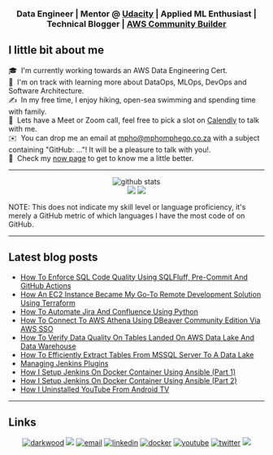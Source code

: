 
<h3 align="center">Data Engineer | Mentor @ <a href='https://udacity.com'>Udacity</a> | Applied ML Enthusiast | Technical Blogger | <a href='https://aws.amazon.com/developer/community/community-builders/'> AWS Community Builder</a></h3>

## I little bit about me

🎓 &nbsp;I'm currently working towards an AWS Data Engineering Cert. \
🌱 &nbsp;I'm on track with learning more about DataOps, MLOps, DevOps and Software Architecture.\
✍️ &nbsp;In my free time, I enjoy hiking, open-sea swimming and spending time with family.\
💬 &nbsp;Lets have a Meet or Zoom call, feel free to pick a slot on [Calendly](https://calendly.com/mmphego/30min) to talk with me.\
✉️ &nbsp;You can drop me an email at mpho@mphomphego.co.za with a subject containing "GitHub: ..."! It will be a pleasure to talk with you!.\
📄 &nbsp;Check my [now page](https://bit.ly/3Jxtwaw) to get to know me a little better.

---

<p  align="center">
  <img src="https://raw.githubusercontent.com/jcurver/jcurver/master/profile-summary-card-output/default/0-profile-details.svg" alt="github stats"></br>
  <img src="https://raw.githubusercontent.com/jcurver/jcurver/master/profile-summary-card-output/default/1-repos-per-language.svg">
  <img src="https://raw.githubusercontent.com/jcurver/jcurver/master/profile-summary-card-output/default/2-most-commit-language.svg"></br></p>

NOTE: This does not indicate my skill level or language proficiency, it's merely a GitHub metric of which languages I have the most code of on GitHub.

---

## Latest blog posts

<!-- BLOG-POST-LIST:START -->
- [How To Enforce SQL Code Quality Using SQLFluff, Pre-Commit And GitHub Actions](https://blog.mphomphego.co.za/blog/2024/10/11/How-to-Enforce-SQL-Code-Quality-using-SQLFluff-Pre-Commit-and-GitHub-Actions.html)
- [How An EC2 Instance Became My Go-To Remote Development Solution Using Terraform](https://blog.mphomphego.co.za/blog/2024/08/18/How-An-EC2-Instance-Became-My-Go-To-Remote-Development-Solution.html)
- [How To Automate Jira And Confluence Using Python](https://blog.mphomphego.co.za/blog/2024/05/22/How-to-automate-Jira-and-Confluence-using-Python.html)
- [How To Connect To AWS Athena Using DBeaver Community Edition Via AWS SSO](https://blog.mphomphego.co.za/blog/2023/12/27/How-to-connect-to-AWS-Athena-using-DBeaver-Community-Edition-via-AWS-SSO.html)
- [How To Verify Data Quality On Tables Landed On AWS Data Lake And Data Warehouse](https://blog.mphomphego.co.za/blog/2023/11/11/How-to-Verify-Data-Quality-on-Tables-Landed-on-AWS-Data-Lake-and-Data-Warehouse.html)
- [How To Efficiently Extract Tables From MSSQL Server To A Data Lake](https://blog.mphomphego.co.za/blog/2023/08/02/How-to-Efficiently-Extract-Tables-from-MSSQL-Server-to-a-Data-Lake.html)
- [Managing Jenkins Plugins](https://blog.mphomphego.co.za/blog/2022/06/24/Managing-Jenkins-Plugins.html)
- [How I Setup Jenkins On Docker Container Using Ansible &lpar;Part 1&rpar;](https://blog.mphomphego.co.za/blog/2022/05/09/How-I-setup-Jenkins-on-Docker-container-using-Ansible-Part-1.html)
- [How I Setup Jenkins On Docker Container Using Ansible &lpar;Part 2&rpar;](https://blog.mphomphego.co.za/blog/2022/05/09/How-I-setup-Jenkins-on-Docker-container-using-Ansible-Part-2.html)
- [How I Uninstalled YouTube From Android TV](https://blog.mphomphego.co.za/blog/2022/04/11/How-I-uninstalled-YouTube-from-Android-TV.html)
<!-- BLOG-POST-LIST:END -->

---

## Links

<p align="center">
  <a href="https://blog.mphomphego.co.za/"><img src="https://img.icons8.com/fluent/32/000000/domain.png" alt="darkwood"/></a>
  <a href= "https://dev.to/mmphego"><img src="https://img.icons8.com/windows/32/000000/dev.png"/></a>
  <a href="mailto:mpho@mphomphego.co.za"><img src="https://img.icons8.com/color/32/000000/gmail.png" alt="email"/></a>
  <a href="https://www.linkedin.com/in/mphomphego"><img src="https://img.icons8.com/color/32/000000/linkedin.png" alt="linkedin"/></a>
  <a href="https://hub.docker.com/u/mmphego"><img src="https://img.icons8.com/color/32/000000/docker.png" alt="docker"/></a>
  <a href="https://www.youtube.com/c/MphoMphego1?sub_confirmation=1"><img src="https://img.icons8.com/color/32/000000/youtube.png" alt="youtube"/></a>
  <a href="https://twitter.com/mphomphego"><img src="https://img.icons8.com/color/32/000000/twitter-squared.png" alt="twitter"/></a>
  <a href= "https://tiktok.com/@mph0.m"><img src="https://img.icons8.com/fluent/32/000000/tiktok.png"/></a>
</p>

